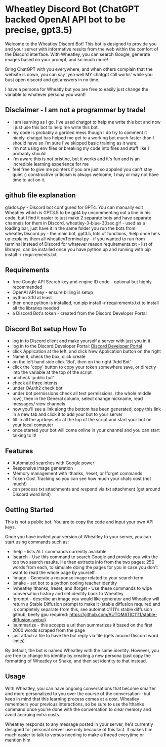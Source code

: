 # Wheatley Discord Bot (ChatGPT backed OpenAI API bot to be precise, gpt3.5)

Welcome to the Wheatley Discord Bot! This bot is designed to provide you and your server with informative results from the web within the comfort of the Discord interface. With Wheatley, you can search Google, generate images based on your prompt, and so much more!

Bring ChatGPT with you everywhere, and when others complain that the website is down, you can say 'yea well MY chatgpt still works' while you bust open discord and get answers in no time.

I have a persona for Wheatly but you are free to easily just change the variable to whatever persona you want!

## Disclaimer - I am not a programmer by trade! 
- I am learning as I go. I've used chatgpt to help me write this bot and now I just use this bot to help me write this bot.
- my code is probably a garbled mess though I do try to comment it nicely. chatgpt has helped me get to a working bot much faster than I should have so I'm sure I've skipped basic training as it were.
- I'm not using env files or breaking my code into files and stuff like I probably should
- I'm aware this is not pristine, but it works and it's fun and is an incredible learning experience for me
- feel free to give me pointers if you are just so appaled you can't stay quiet :) constructive criticism is always welcome, I may or may not have time to act on it.

## github file explanation

glados.py - Discord bot configured for GPT4. You can manually edit Wheatley which is GPT3.5 to be gpt4 by uncommenting out a line in his code, but I find it easier to just make 2 separate bots and have separate channels for them in Discord.
wheatley-3-blue-30sec.gif - used as a loading bar, just have it in the same folder you run the bots from
wheatleyDiscord.py - the main bot, gpt3.5, lots of functions, !help once he's up explains them all
wheatleyTerminal.py - if you wanted to run from terminal instead of Discord for whatever reason
requirements.txt - list of librarys, can be installed once you have python up and running with pip install -r requirements.txt

## Requirements

- free Google API Search key and engine ID code - optional but highly recommended
- OpenAI API key - ensure billing is setup
- python 3.10 at least
- then once python is installed, run pip install -r requirements.txt to install all the libraries needed
- a Discord Bot's token - created from the Discord Developer Portal
## Discord Bot setup How To
- log in to Discord client and make yourself a server with just you in it
- log in to the Discord Developer Portal: [Discord Developer Portal](https://discord.com/developers)
- click Application at the left, and click New Application button on the right
- Name it, check the box, click create
- on the left hand side click 'Bot', then on the right 'Add Bot'
- click the 'copy' button to copy your token somewhere save, or directly into the variable at the top of the script
- uncheck 'public bot'
- check all three intents
- under OAuth2 check bot
- under bot permissions check all text permissions, (the whole middle row), then in the General column, select change nickname, read messages/ view channels
- now you'll see a link along the bottom has been generated, copy this link in a new tab and click it to add your bot to your server
- fill in all the api keys etc at the top of the script and start your bot on your local computer
- once started your bot will come online in your channel and you can start talking to it!

## Features

- Automated searches with Google power
- Responsive image generation
- Memory management with !thanks, !reset, or !forget commands
- Token Cost Tracking so you can see how much your chats cost (not much!)
- can process txt attachments and respond via txt attachment (get around Discord word limit)

## Getting Started

This is not a public bot. You are to copy the code and input your own API keys.

Once you have invited your version of Wheatley to your server, you can start using commands such as:
- !help - lists ALL commands currently available
- !search - Use this command to search Google and provide you with the top two search results. He then extracts info from the two pages: 250 words from each, to simulate doing the pages for you in case you don't want to read the whole page by yourself.
- !image - Generate a response image related to your search term
- !snake - set bot to a python coding teacher identity
- !wheatley !thanks, !reset, and !forget - Use these commands to wipe conversation history and set identity back to Wheatley
- !prompt - describe an image you would like generator and Wheatley will return a Stable Diffusion prompt to make it (stable diffusion required and is completely separate from this, see automatic1111's stable diffusion github, beefy gpu required: https://github.com/AUTOMATIC1111/stable-diffusion-webui)
- !summarize - this accepts a url then summarizes it based on the first 2000 words scraped from the page
- just attach a file to have the bot reply via file (gets around Discord word limits)

By default, the bot is named Wheatley with the same identity. However, you are free to change his identity by creating a new persona (just copy the formatting of Wheatley or Snake, and then set identity to that instead.

## Usage

With Wheatley, you can have ongoing conversations that become smarter and more personalized to you over the course of the conversation--but keep in mind that this learning process comes at a cost. Wheatley remembers your previous interactions, so be sure to use the !thanks command once you're done with the conversation to clear memory and avoid accruing extra costs.

Wheatley responds to any message posted in your server, he's currently designed for personal server use only because of this fact. It makes him much easier to talk to versus needing to make a thread everytime or mention him.
